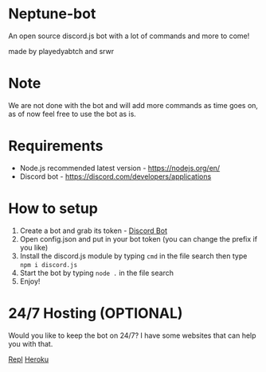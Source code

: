 # Neptune-bot
An open source discord.js bot with a lot of commands and more to come!

made by playedyabtch and srwr

# Note
We are not done with the bot and will add more commands as time goes on, as of now feel free to use the bot as is.

# Requirements 
* Node.js recommended latest version - https://nodejs.org/en/
* Discord bot - https://discord.com/developers/applications

# How to setup
1. Create a bot and grab its token - [Discord Bot](https://discord.com/developers/applications)
2. Open config.json and put in your bot token (you can change the prefix if you like)
3. Install the discord.js module by typing `cmd` in the file search then type `npm i discord.js` 
4. Start the bot by typing `node .` in the file search
5. Enjoy!

# 24/7 Hosting (OPTIONAL)
Would you like to keep the bot on 24/7? I have some websites that can help you with that.

[Repl](https://replit.com/~) [Heroku](https://www.heroku.com/)
